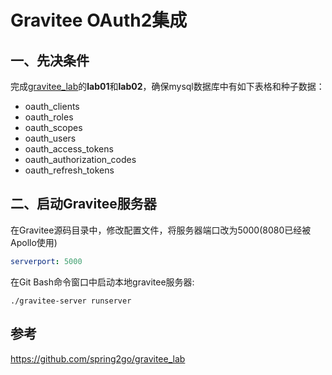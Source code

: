 # Gravitee OAuth2集成


## 一、先决条件

完成[gravitee_lab](https://github.com/spring2go/gravitee_lab)的**lab01**和**lab02**，确保mysql数据库中有如下表格和种子数据：

* oauth_clients
* oauth_roles
* oauth_scopes
* oauth_users
* oauth_access_tokens
* oauth_authorization_codes
* oauth_refresh_tokens

## 二、启动Gravitee服务器

在Gravitee源码目录中，修改配置文件，将服务器端口改为5000(8080已经被Apollo使用)

```yml
serverport: 5000

```

在Git Bash命令窗口中启动本地gravitee服务器:

```
./gravitee-server runserver

```

## 参考

https://github.com/spring2go/gravitee_lab





